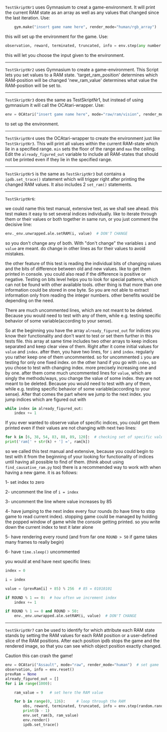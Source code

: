 `TestSkriptNr1` uses Gymnasium to creat a game-environment.
It will print the current RAM state as an array as well as any values that changed since the last iteration.
Use:
```python
    gym.make("insert game name here", render_mode="human/rgb_array")
```

this will set up the environment for the game.
Use:
```python
observation, reward, terminated, truncated, info = env.step(any number  between 0-8)
```

this will let you choose the input given to the environment.
___
`TestSkriptNr2` uses Gymnasium to create a game-environment.
This Script lets you set values to a RAM state.
'target_ram_position' determines which RAM-position will be changed
'new_ram_value' determines what value the RAM-position will be set to.
___
`TestSkriptNr3` does the same as TestSkriptNr1, but instead of using gymnasium it will call the OCAtari-wrapper.
Use:
```python
env = OCAtari("insert game name here", mode="raw/ram/vision", render_mode="human/rgb_array")
```

to set up the environment.
___
`TestSkriptNr4` uses the OCAtari-wrapper to create the environment just like `TestSkriptNr3`.
This will print all values within the current RAM-state which lie in a specified range.
`min` sets the floor of the range and `max` the ceiling. Edit the `already_figured_out` variable to include all RAM-states that should not be printed even if they lie in the specified range.
___
`TestSkriptNr5` is the same as `TestSkriptNr3` but contains a `ipdb.set_trace()` statement which will trigger right after printing the changed RAM values. It also includes 2 `set_ram()` statements.
___
`TestSkriptNr6`:

we could name this test manual, extensive test, as we shall see ahead.
this test makes it easy to set several indices individually. like to iterate through them or their values or both
together in same run, or you just comment the decisive line:
```python
env._env.unwrapped.ale.setRAM(i, value)  # DON'T CHANGE
```
so you don't change any of both. With "don't change" the variables `i` and `value` are meant. do change in other lines
as for their values to avoid mistakes.

the other feature of this test is reading the individual bits of changing values and the bits of difference between
old and new values. like to get them printed in console. you could also read if the difference is positive or negative.
Testing on bits level helps you to look for special patterns, which can not be found with other available tools. other
thing is that more than one information could be stored in one byte. So you are not able to extract information only
from reading the integer numbers. other benefits would be depending on the need.

There are much uncommented lines, which are not meant to be deleted. Because you would need to test with any of them,
while e.g. testing specific behavior of some variable(according to your sense).

So at the beginning you have the array `already_figured_out` for indices you know their functionality and don't want to
test or set them further in this tests file. this array at same time includes two other arrays to keep indices separated
and keep clear view of them.
Right after it come initial values for `value` and `index`. after then, you have two lines, for `i` and `index`.
regularly you rather keep one of them uncommented. so for uncommented `i` you are testing for only one fixed index. on
the other hand if you go with `index`, so you chose to test with changing index. more precisely increasing one and by
one.
after them come much uncommented lines for `value`, which are singly the methods/ways, you change the value of some
index. they are not meant to be deleted. Because you would need to test with any of them,
while e.g. testing specific behavior of some variable(according to your sense).
After that comes the part where we jump to the next index. you jump indices which are figured out with
```python
while index in already_figured_out:
    index += 1
```
If you ever wanted to observe value of specific indices, you could get them printed even if their values are not
changing with next two lines:
```python
for k in [6, 38, 54, 83, 88, 89, 120]:  # checking set of specific values
print('ram[' + str(k) + '] =', ram[k])
```

so we called this test manual and extensive, because you could begin to test with it from the beginning of your looking
for functionality of indices until having all possible to find of them. (think about using `find_causative_ram.py` too)
there is a recommended way to work with when having a new game. it is as follows:

1- set index to zero

2- uncomment the line of `i = index`

3- uncomment the line where value increases by 85

4- have jumping to the next index every four rounds (to have time to stop game to read current index). stopping game
could be managed by holding the popped window of game while the console getting printed. so you write down the current
index to test it later alone

5- have rendering every round (and from far one `ROUND > 50` if game takes many frames to really begin)

6- have `time.sleep()` uncommented

you would at end have next specific lines:
```python
index = 0

i = index

value = (prevRam[i] + 85) % 256  # 85 = 01010101

if ROUND % 1 == 0:  # how often we increment index
    index += 1

if ROUND % 1 == 0 and ROUND > 50:
    env._env.unwrapped.ale.setRAM(i, value)  # DON'T CHANGE
```

___
`testSkriptNr7` can be used to identify for which attribute each RAM state stands
by setting the RAM values for each RAM position or a user-defined slice of the
RAM positions. After each position ipdb stops the game and the rendered image, so
that you can see which object position exactly changed.

Caution this can crash the game!

```python
env = OCAtari("Assault", mode="raw", render_mode="human")  # set game
observation, info = env.reset()
prevRam = None
already_figured_out = []
for i in range(1000):

    ram_value = 9   # set here the RAM value

    for b in range(0, 126):     # loop through the RAM
        obs, reward, terminated, truncated, info = env.step(random.randint(0, 0))
        print(b - 1)
        env.set_ram(b, ram_value)
        env.render()
        ipdb.set_trace()
```
